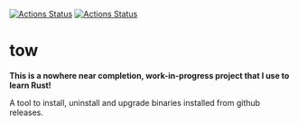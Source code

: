 [![Actions Status](https://github.com/konradmalik/tow/actions/workflows/linting.yml/badge.svg)](https://github.com/konradmalik/tow/actions)
[![Actions Status](https://github.com/konradmalik/tow/actions/workflows/tests.yml/badge.svg)](https://github.com/konradmalik/tow/actions)

# tow

**This is a nowhere near completion, work-in-progress project that I use to learn Rust!**

A tool to install, uninstall and upgrade binaries installed from github releases.
